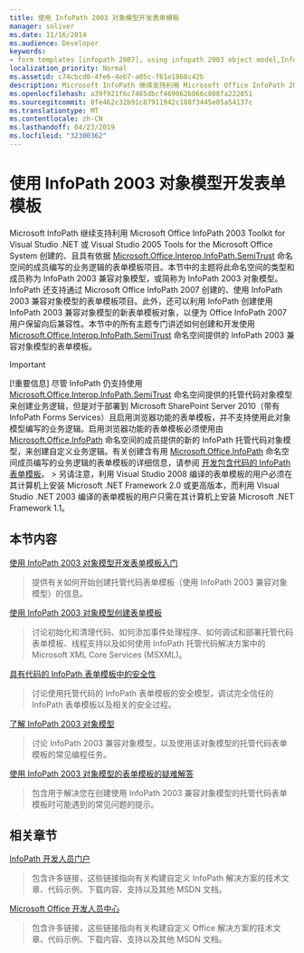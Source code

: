 ```yaml
---
title: 使用 InfoPath 2003 对象模型开发表单模板
manager: soliver
ms.date: 11/16/2014
ms.audience: Developer
keywords:
- form templates [infopath 2007], using infopath 2003 object model,InfoPath 2003-compatible form templates,InfoPath 2007, developing form templates using InfoPath 2003 object model,object models [InfoPath 2003], developing managed code form templates
localization_priority: Normal
ms.assetid: c74cbcd0-4fe6-4eb7-a05c-f61e1868c42b
description: Microsoft InfoPath 继续支持利用 Microsoft Office InfoPath 2003 Toolkit for Visual Studio .NET 或 Visual Studio 2005 Tools for the Microsoft Office System 创建的、且具有依据 Microsoft.Office.Interop.InfoPath.SemiTrust 命名空间的成员编写的业务逻辑的表单模板项目。本节中的主题将此命名空间的类型和成员称为 InfoPath 2003 兼容对象模型，或简称为 InfoPath 2003 对象模型。InfoPath 还支持通过 Microsoft Office InfoPath 2007 创建的、使用 InfoPath 2003 兼容对象模型的表单模板项目。此外，还可以利用 InfoPath 创建使用 InfoPath 2003 兼容对象模型的新表单模板对象，以便为 Office InfoPath 2007 用户保留向后兼容性。本节中的所有主题专门讲述如何创建和开发使用 Microsoft.Office.Interop.InfoPath.SemiTrust 命名空间提供的 InfoPath 2003 兼容对象模型的表单模板。
ms.openlocfilehash: a39f921f6c7465dbcf469062b866c808fa222851
ms.sourcegitcommit: 8fe462c32b91c87911942c188f3445e85a54137c
ms.translationtype: MT
ms.contentlocale: zh-CN
ms.lasthandoff: 04/23/2019
ms.locfileid: "32300362"
---
```

# <a name="developing-form-templates-using-the-infopath-2003-object-model"></a>使用 InfoPath 2003 对象模型开发表单模板

Microsoft InfoPath 继续支持利用 Microsoft Office InfoPath 2003 Toolkit for Visual Studio .NET 或 Visual Studio 2005 Tools for the Microsoft Office System 创建的、且具有依据 [Microsoft.Office.Interop.InfoPath.SemiTrust](https://msdn.microsoft.com/library/Microsoft.Office.Interop.InfoPath.SemiTrust.aspx) 命名空间的成员编写的业务逻辑的表单模板项目。本节中的主题将此命名空间的类型和成员称为 InfoPath 2003 兼容对象模型，或简称为 InfoPath 2003 对象模型。InfoPath 还支持通过 Microsoft Office InfoPath 2007 创建的、使用 InfoPath 2003 兼容对象模型的表单模板项目。此外，还可以利用 InfoPath 创建使用 InfoPath 2003 兼容对象模型的新表单模板对象，以便为 Office InfoPath 2007 用户保留向后兼容性。本节中的所有主题专门讲述如何创建和开发使用 [Microsoft.Office.Interop.InfoPath.SemiTrust](https://msdn.microsoft.com/library/Microsoft.Office.Interop.InfoPath.SemiTrust.aspx) 命名空间提供的 InfoPath 2003 兼容对象模型的表单模板。 
  
> [!IMPORTANT]
> [!重要信息] 尽管 InfoPath 仍支持使用 [Microsoft.Office.Interop.InfoPath.SemiTrust](https://msdn.microsoft.com/library/Microsoft.Office.Interop.InfoPath.SemiTrust.aspx) 命名空间提供的托管代码对象模型来创建业务逻辑，但是对于部署到 Microsoft SharePoint Server 2010（带有 InfoPath Forms Services）且启用浏览器功能的表单模板，并不支持使用此对象模型编写的业务逻辑。启用浏览器功能的表单模板必须使用由 [Microsoft.Office.InfoPath](https://msdn.microsoft.com/library/Microsoft.Office.InfoPath.aspx) 命名空间的成员提供的新的 InfoPath 托管代码对象模型，来创建自定义业务逻辑。有关创建含有用 [Microsoft.Office.InfoPath](https://msdn.microsoft.com/library/Microsoft.Office.InfoPath.aspx) 命名空间成员编写的业务逻辑的表单模板的详细信息，请参阅 [开发包含代码的 InfoPath 表单模板](developing-infopath-form-templates-with-code.md)。 > 另请注意，利用 Visual Studio 2008 编译的表单模板的用户必须在其计算机上安装 Microsoft .NET Framework 2.0 或更高版本，而利用 Visual Studio .NET 2003 编译的表单模板的用户只需在其计算机上安装 Microsoft .NET Framework 1.1。 
  
## <a name="in-this-section"></a>本节内容

[使用 InfoPath 2003 对象模型开发表单模板入门](get-started-developing-form-templates-using-infopath-object-model.md)
  
> 提供有关如何开始创建托管代码表单模板（使用 InfoPath 2003 兼容对象模型）的信息。
    
[使用 InfoPath 2003 对象模型创建表单模板](creating-form-templates-using-the-infopath-2003-object-model.md)
  
> 讨论初始化和清理代码、如何添加事件处理程序、如何调试和部署托管代码表单模板、线程支持以及如何使用 InfoPath 托管代码解决方案中的 Microsoft XML Core Services (MSXML)。
    
[具有代码的 InfoPath 表单模板中的安全性](security-in-infopath-form-templates-with-code.md)
  
> 讨论使用托管代码的 InfoPath 表单模板的安全模型，调试完全信任的 InfoPath 表单模板以及相关的安全过程。
    
[了解 InfoPath 2003 对象模型](understanding-the-infopath-2003-object-model.md)
  
> 讨论 InfoPath 2003 兼容对象模型，以及使用该对象模型的托管代码表单模板的常见编程任务。
    
[使用 InfoPath 2003 对象模型的表单模板的疑难解答](troubleshoot-form-templates-that-use-infopath-object-model.md)
  
> 包含用于解决您在创建使用 InfoPath 2003 兼容对象模型的托管代码表单模板时可能遇到的常见问题的提示。
    
## <a name="related-sections"></a>相关章节

[InfoPath 开发人员门户](https://go.microsoft.com/fwlink?LinkID=11689)
  
> 包含许多链接，这些链接指向有关构建自定义 InfoPath 解决方案的技术文章、代码示例、下载内容、支持以及其他 MSDN 文档。
    
[Microsoft Office 开发人员中心](https://go.microsoft.com/fwlink?LinkID=27128)
  
> 包含许多链接，这些链接指向有关构建自定义 Office 解决方案的技术文章、代码示例、下载内容、支持以及其他 MSDN 文档。
    

